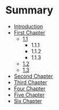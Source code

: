 # Summary

* [Introduction](README.md)
* [First Chapter](chapter1.md)
    * [1.1](11.md)
        * 1.1.1
        * 1.1.2
        * 1.1.3
    * [1.2](12.md)
    * [1.3](13.md)
* [Second Chapter](chapter2.md)
* [Third Chapter](chapter3.md)
* [Four Chapter](chapter5.md)
* [Five Chapter](chapter5.md)
* [Six Chapter](chapter6.md)

